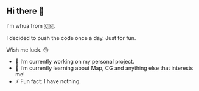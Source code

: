 ## Hi there 👋

I'm whua from 🇨🇳.

I decided to push the code once a day.  Just for fun.

Wish me luck. 😙

- 🔭 I’m currently working on my personal project.
- 🌱 I’m currently learning about Map, CG and anything else that interests me!
- ⚡ Fun fact: I have nothing.
